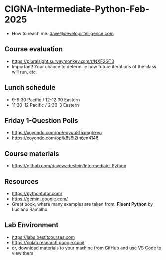 # CIGNA-Intermediate-Python-Feb-2025
* How to reach me: dave@developintelligence.com

## Course evaluation
* https://pluralsight.surveymonkey.com/r/NXF2GT3
* Important! Your chance to determine how future iterations of the class will run, etc.
  
## Lunch schedule
* 9-9:30 Pacific / 12-12:30 Eastern
* 11:30-12 Pacific / 2:30-3 Eastern

## Friday 1-Question Polls
* https://xoyondo.com/op/egvuo515qmghkyu
* https://xoyondo.com/op/k6s6i2tn6en4146

## Course materials
* https://github.com/davewadestein/Intermediate-Python

## Resources
* https://pythontutor.com/
* https://gemini.google.com/
* Great book, where many examples are taken from: __Fluent Python__ by Luciano Ramalho
  
## Lab Environment
* https://labs.bestitcourses.com
* https://colab.research.google.com/
* or, download materials to your machine from GitHub and use VS Code to view them

